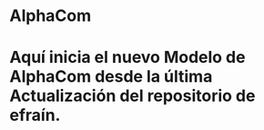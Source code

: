 # AlphaCom
# Aquí inicia el nuevo Modelo de AlphaCom desde la última Actualización del repositorio de efraín.
